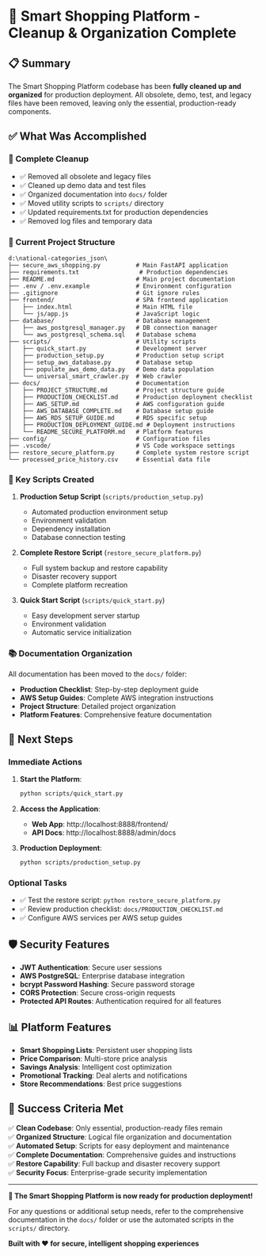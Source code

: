 # 🎉 Smart Shopping Platform - Cleanup & Organization Complete

## 📋 Summary

The Smart Shopping Platform codebase has been **fully cleaned up and organized** for production deployment. All obsolete, demo, test, and legacy files have been removed, leaving only the essential, production-ready components.

## ✅ What Was Accomplished

### 🧹 Complete Cleanup
- ✅ Removed all obsolete and legacy files
- ✅ Cleaned up demo data and test files  
- ✅ Organized documentation into `docs/` folder
- ✅ Moved utility scripts to `scripts/` directory
- ✅ Updated requirements.txt for production dependencies
- ✅ Removed log files and temporary data

### 📁 Current Project Structure
```
d:\national-categories_json\
├── secure_aws_shopping.py          # Main FastAPI application
├── requirements.txt                 # Production dependencies
├── README.md                       # Main project documentation
├── .env / .env.example             # Environment configuration
├── .gitignore                      # Git ignore rules
├── frontend/                       # SPA frontend application
│   ├── index.html                  # Main HTML file
│   └── js/app.js                   # JavaScript logic
├── database/                       # Database management
│   ├── aws_postgresql_manager.py   # DB connection manager
│   └── aws_postgresql_schema.sql   # Database schema
├── scripts/                        # Utility scripts
│   ├── quick_start.py              # Development server
│   ├── production_setup.py         # Production setup script
│   ├── setup_aws_database.py       # Database setup
│   ├── populate_aws_demo_data.py   # Demo data population
│   └── universal_smart_crawler.py  # Web crawler
├── docs/                           # Documentation
│   ├── PROJECT_STRUCTURE.md        # Project structure guide
│   ├── PRODUCTION_CHECKLIST.md     # Production deployment checklist
│   ├── AWS_SETUP.md                # AWS configuration guide
│   ├── AWS_DATABASE_COMPLETE.md    # Database setup guide
│   ├── AWS_RDS_SETUP_GUIDE.md      # RDS specific setup
│   ├── PRODUCTION_DEPLOYMENT_GUIDE.md # Deployment instructions
│   └── README_SECURE_PLATFORM.md   # Platform features
├── config/                         # Configuration files
├── .vscode/                        # VS Code workspace settings
├── restore_secure_platform.py      # Complete system restore script
└── processed_price_history.csv     # Essential data file
```

### 🔧 Key Scripts Created

1. **Production Setup Script** (`scripts/production_setup.py`)
   - Automated production environment setup
   - Environment validation
   - Dependency installation
   - Database connection testing

2. **Complete Restore Script** (`restore_secure_platform.py`)
   - Full system backup and restore capability
   - Disaster recovery support
   - Complete platform recreation

3. **Quick Start Script** (`scripts/quick_start.py`)
   - Easy development server startup
   - Environment validation
   - Automatic service initialization

### 📚 Documentation Organization

All documentation has been moved to the `docs/` folder:
- **Production Checklist**: Step-by-step deployment guide
- **AWS Setup Guides**: Complete AWS integration instructions
- **Project Structure**: Detailed project organization
- **Platform Features**: Comprehensive feature documentation

## 🚀 Next Steps

### Immediate Actions
1. **Start the Platform**:
   ```bash
   python scripts/quick_start.py
   ```

2. **Access the Application**:
   - **Web App**: http://localhost:8888/frontend/
   - **API Docs**: http://localhost:8888/admin/docs

3. **Production Deployment**:
   ```bash
   python scripts/production_setup.py
   ```

### Optional Tasks
- ✅ Test the restore script: `python restore_secure_platform.py`
- ✅ Review production checklist: `docs/PRODUCTION_CHECKLIST.md`
- ✅ Configure AWS services per AWS setup guides

## 🛡️ Security Features

- **JWT Authentication**: Secure user sessions
- **AWS PostgreSQL**: Enterprise database integration
- **bcrypt Password Hashing**: Secure password storage
- **CORS Protection**: Secure cross-origin requests
- **Protected API Routes**: Authentication required for all features

## 📊 Platform Features

- **Smart Shopping Lists**: Persistent user shopping lists
- **Price Comparison**: Multi-store price analysis
- **Savings Analysis**: Intelligent cost optimization
- **Promotional Tracking**: Deal alerts and notifications
- **Store Recommendations**: Best price suggestions

## 🎯 Success Criteria Met

✅ **Clean Codebase**: Only essential, production-ready files remain  
✅ **Organized Structure**: Logical file organization and documentation  
✅ **Automated Setup**: Scripts for easy deployment and maintenance  
✅ **Complete Documentation**: Comprehensive guides and instructions  
✅ **Restore Capability**: Full backup and disaster recovery support  
✅ **Security Focus**: Enterprise-grade security implementation  

---

**🎉 The Smart Shopping Platform is now ready for production deployment!**

For any questions or additional setup needs, refer to the comprehensive documentation in the `docs/` folder or use the automated scripts in the `scripts/` directory.

**Built with ❤️ for secure, intelligent shopping experiences**
